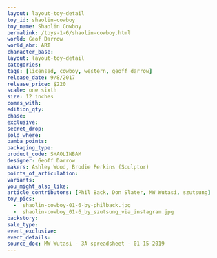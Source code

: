 ```yaml
---
layout: layout-toy-detail 
toy_id: shaolin-cowboy
toy_name: Shaolin Cowboy
permalink: /toys-1-6/shaolin-cowboy.html
world: Geof Darrow
world_abr: ART
character_base: 
layout: layout-toy-detail
categories: 
tags: [licensed, cowboy, western, geoff darrow]
release_date: 9/8/2017
release_price: $220 
scale: one sixth
size: 12 inches
comes_with: 
edition_qty: 
chase: 
exclusive: 
secret_drop: 
sold_where: 
bamba_points: 
packaging_type: 
product_code: SHAOLINBAM
designer: Geoff Darrow
makers: Ashley Wood, Brodie Perkins (Sculptor)
points_of_articulation: 
variants: 
you_might_also_like: 
article_contributors: [Phil Back, Don Slater, MW Wutasi, szutsung]
toy_pics: 
  -  shaolin-cowboy-01-6-by-philback.jpg
  -  shaolin-cowboy_01-6_by_szutsung_via_instagram.jpg
backstory: 
sale_type: 
event_exclusive: 
event_details: 
source_doc: MW Wutasi - 3A spreadsheet - 01-15-2019
---
```


